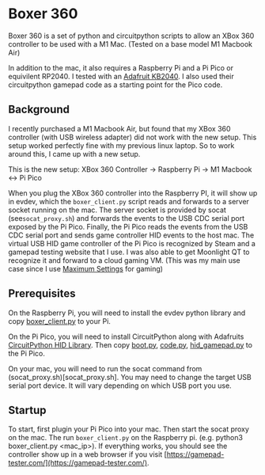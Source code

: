 # Boxer 360
Boxer 360 is a set of python and circuitpython scripts to allow an XBox 360
controller to be used with a M1 Mac.  (Tested on a base model M1 Macbook Air)

In addition to the mac, it also requires a Raspberry Pi and a Pi Pico or equivilent RP2040.
I tested with an [Adafruit KB2040](https://www.adafruit.com/product/5302).  I also
used their circuitpython gamepad code as a starting point for the Pico code.

## Background
I recently purchased a M1 Macbook Air, but found that my XBox 360 controller
(with USB wireless adapter) did not work with the new setup.  This setup worked
perfectly fine with my previous linux laptop.  So to work around this, I came up
with a new setup.

This is the new setup:
XBox 360 Controller -> Raspberry Pi -> M1 Macbook <-> Pi Pico

When you plug the XBox 360 controller into the Raspberry PI, it will show up in evdev,
which the `boxer_client.py` script reads and forwards to a server socket running on the mac.
The server socket is provided by socat (see`socat_proxy.sh`) and forwards the events to
the USB CDC serial port exposed by the Pi Pico.  Finally, the Pi Pico reads the events from
the USB CDC serial port and sends game controller HID events to the host mac.  The virtual
USB HID game controller of the Pi Pico is recognized by Steam and a gamepad testing website
that I use.  I was also able to get Moonlight QT to recognize it and forward to a cloud gaming VM.  (This was my main use case since I use [Maximum Settings](https://maximumsettings.com/) for gaming)

## Prerequisites
On the Raspberry Pi, you will need to install the evdev python library and copy [boxer_client.py](raspberrypi/boxer_client.py) to your Pi.

On the Pi Pico, you will need to install CircuitPython along with Adafruits [CircuitPython HID Library](https://github.com/adafruit/Adafruit_CircuitPython_HID).  Then copy [boot.py](pipico/boot.py), [code.py](pipico/code.py), [hid_gamepad.py](pipico/hid_gamepadboot.py) to the Pi Pico.

On your mac, you will need to run the socat command from (socat_proxy.sh)[socat_proxy.sh].  You may need to change the target USB serial port device.  It will vary depending on which USB port you use.

## Startup
To start, first plugin your Pi Pico into your mac.  Then start the socat proxy on the mac.  The
run `boxer_client.py` on the Raspberry pi. (e.g. python3 boxer_client.py <mac_ip>).  If everything
works, you should see the controller show up in a web browser if you visit [https://gamepad-tester.com/](https://gamepad-tester.com/).

